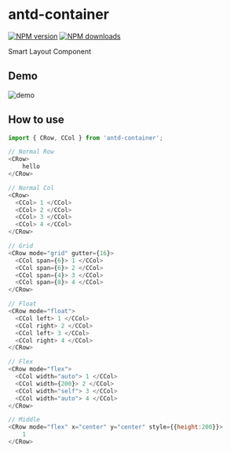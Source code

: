# antd-container

[![NPM version][npm-version]][npm-url]
[![NPM downloads][npm-download]][npm-url]

[npm-version]: https://img.shields.io/npm/v/antd-container.svg?style=flat
[npm-download]: http://img.shields.io/npm/dm/antd-container.svg?style=flat
[npm-url]: https://npmjs.org/package/antd-container

Smart Layout Component

## Demo

![demo](https://zos.alipayobjects.com/rmsportal/lPjOBOjBywoOZpCDPpfH.png)

## How to use

```javascript
import { CRow, CCol } from 'antd-container';

// Normal Row
<CRow>
    hello
</CRow>

// Normal Col
<CRow>
  <CCol> 1 </CCol>
  <CCol> 2 </CCol>
  <CCol> 3 </CCol>
  <CCol> 4 </CCol>
</CRow>

// Grid
<CRow mode="grid" gutter={16}>
  <CCol span={6}> 1 </CCol>
  <CCol span={6}> 2 </CCol>
  <CCol span={4}> 3 </CCol>
  <CCol span={8}> 4 </CCol> 
</CRow>

// Float
<CRow mode="float">
  <CCol left> 1 </CCol>
  <CCol right> 2 </CCol>
  <CCol left> 3 </CCol>
  <CCol right> 4 </CCol>
</CRow>

// Flex
<CRow mode="flex">
  <CCol width="auto"> 1 </CCol>
  <CCol width={200}> 2 </CCol>
  <CCol width="self"> 3 </CCol>
  <CCol width="auto"> 4 </CCol>
</CRow>

// Middle
<CRow mode="flex" x="center" y="center" style={{height:200}}>
    1
</CRow>
```

